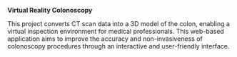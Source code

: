 **Virtual Reality Colonoscopy**

This project converts CT scan data into a 3D model of the colon, enabling a virtual inspection environment for medical professionals. This web-based application aims to improve the accuracy and non-invasiveness of colonoscopy procedures through an interactive and user-friendly interface.
